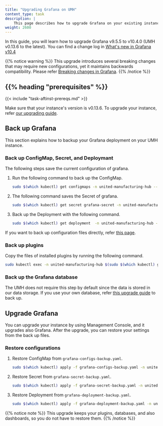 ```yaml
---
title: "Upgrading Grafana on UMH"
content_type: task
description: |
    This page describes how to upgrade Grafana on your existing instances.
weight: 2600
---
```


<!-- overview -->
In this guide, you will learn how to upgrade Grafana v9.5.5 to v10.4.0 (UMH v0.13.6 to the latest). 
You can find a change log in [What's new in Grafana v10.4](https://grafana.com/docs/grafana/latest/whatsnew/whats-new-in-v10-4/)

{{% notice warning %}}
This upgrade introduces several breaking changes that may require new configurations, 
yet it maintains backwards compatibility. 
Please refer [Breaking changes in Grafana](https://grafana.com/docs/grafana/latest/breaking-changes/).
{{% /notice %}}

## {{% heading "prerequisites" %}}

<!-- Use the include shortcode for the prerequisites, depending
     on the type of task. For example, if the task happens after installation,
     use the {{< include "task-aftinst-prereqs.md" >}} shortcode, and if the
     task happens before installation, use the {{< include "task-befinst-prereqs.md" >}}
     shortcode. If the task has no prerequisites, delete the {{% heading "prerequisites" %}}
-->

<!-- If you set the minimum_version or maximum_version parameter in the page's
     front matter, add the version check shortcode {{< version-check >}}.
-->

{{< include "task-aftinst-prereqs.md" >}}

Make sure that your instance's version is v0.13.6. To upgrade your instance, 
refer [our upgrading guide](/docs/production-guide/upgrading/0.13.4/).

## Back up Grafana

This section explains how to backup your Grafana deployment on your UMH instance. 

### Back up ConfigMap, Secret, and Deploymant

The following steps save the current configuration of grafana. 

1. Run the following command to back up the ConfigMap.
    ```bash
    sudo $(which kubectl) get configmaps -n united-manufacturing-hub --kubeconfig /etc/rancher/k3s/k3s.yaml  -l app.kubernetes.io/name=grafana -o yaml > grafana-configs-backup.yaml
    ```

2. The following command saves the Secret of grafana.
    ```bash
    sudo $(which kubectl) get secret grafana-secret -n united-manufacturing-hub --kubeconfig /etc/rancher/k3s/k3s.yaml  -o yaml > grafana-secret-backup.yaml
    ```

3. Back up the Deployment with the following command.
    ```bash
    sudo $(which kubectl) get deployment  -n united-manufacturing-hub -l app.kubernetes.io/name=grafana --kubeconfig /etc/rancher/k3s/k3s.yaml  -o yaml > grafana-deployment-backup.yaml
    ```

If you want to back up configuration files directly, refer [this page](https://grafana.com/docs/grafana/latest/upgrade-guide/upgrade-v10.4/#back-up-the-grafana-configuration-file).
### Back up plugins

Copy the files of installed plugins by running the following command.

```bash
sudo kubectl exec -n united-manufacturing-hub $(sudo $(which kubectl) get pods --kubeconfig /etc/rancher/k3s/k3s.yaml -n united-manufacturing-hub -l app.kubernetes.io/name=grafana -o jsonpath="{.items[0].metadata.name}") --kubeconfig /etc/rancher/k3s/k3s.yaml -- tar cf - "/var/lib/grafana/plugins" | tar xf -
```

### Back up the Grafana database

The UMH does not require this step by default since the data is stored in our data storage. 
If you use your own database, refer 
[this upgrade guide](https://grafana.com/docs/grafana/latest/upgrade-guide/upgrade-v10.4/#back-up-the-grafana-database) to back up. 

## Upgrade Grafana
You can upgrade your instance by using Management Console, and it upgrades also Grafana. 
After the upgrade, you can restore your settings from the back up files.

### Restore configurations

1. Restore ConfigMap from `grafana-configs-backup.yaml`.
    ```bash
    sudo $(which kubectl) apply -f grafana-configs-backup.yaml -n united-manufacturing-hub --kubeconfig /etc/rancher/k3s/k3s.yaml 
    ```

2. Restore Secret from `grafana-secret-backup.yaml`.
    ```bash
    sudo $(which kubectl) apply -f grafana-secret-backup.yaml -n united-manufacturing-hub --kubeconfig /etc/rancher/k3s/k3s.yaml 
    ```

3. Restore Deployment from `grafana-deployment-backup.yaml`.
    ```bash
    sudo $(which kubectl) apply -f grafana-deployment-backup.yaml -n united-manufacturing-hub --kubeconfig /etc/rancher/k3s/k3s.yaml
    ```

{{% notice note %}}
This upgrade keeps your plugins, databases, and also dashboards, so you do not have to restore them.
{{% /notice %}}